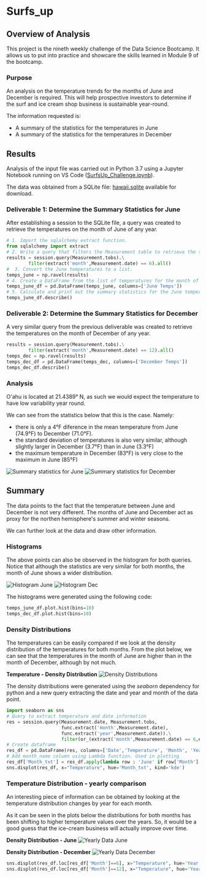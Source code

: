 # Surfs_up

## Overview of Analysis

This project is the nineth weekly challenge of the Data Science Bootcamp. It allows us to put into practice and showcare the skills learned in Module 9 of the bootcamp.

### Purpose

An analysis on the temperature trends for the months of June and December is required.  This will help prospective investors to determine if the surf and ice cream shop business is sustainable year-round.

The information requested is:

- A summary of the statistics for the temperatures in June
- A summary of the statistics for the temperatures in December

## Results

Analysis of the input file was carried out in Python 3.7 using a Jupyter Notebook running on VS Code ([SurfsUp_Challenge.ipynb](SurfsUp_Challenge.ipynb)).

The data was obtained from a SQLite file: [hawaii.sqlite](hawaii.sqlite) available for download.

### Deliverable 1: Determine the Summary Statistics for June

After establishing a session to the SQLite file, a query was created to retrieve the temperatures on the month of June of any year.

```python
# 1. Import the sqlalchemy extract function.
from sqlalchemy import extract
# 2. Write a query that filters the Measurement table to retrieve the temperatures for the month of June. 
results = session.query(Measurement.tobs).\
        filter(extract('month',Measurement.date) == 6).all()
#  3. Convert the June temperatures to a list.
temps_june = np.ravel(results)
# 4. Create a DataFrame from the list of temperatures for the month of June. 
temps_june_df = pd.DataFrame(temps_june, columns=['June Temps'])
# 5. Calculate and print out the summary statistics for the June temperature DataFrame.
temps_june_df.describe()
```

### Deliverable 2: Determine the Summary Statistics for December

A very similar query from the previous deliverable was created to retrieve the temperatures on the month of December of any year.

```python
results = session.query(Measurement.tobs).\
        filter(extract('month',Measurement.date) == 12).all()
temps_dec = np.ravel(results)
temps_dec_df = pd.DataFrame(temps_dec, columns=['December Temps'])
temps_dec_df.describe()
```

### Analysis

O'ahu is located at 21.4389° N, as such we would expect the temperature to have low variability year round.  

We can see from the statistics below that this is the case. Namely:

- there is only a 4°F diference in the mean temperature from June (74.9°F) to December (71.0°F).
- the standard deviation of temperatures is also very similar, although slightly larger in December (3.7°F) than in June (3.3°F)
- the maximum temperature in December (83°F) is very close to the maximum in June (85°F)

![Summary statistics for June](./Resources/June_temps.png) ![Summary statistics for December](./Resources/December_temps.png) 

## Summary

The data points to the fact that the temperature between June and December is not very different.  The months of June and December act as proxy for the northen hemisphere's summer and winter seasons.

We can further look at the data and draw other information.

### Histograms

The above points can also be observed in the histogram for both queries. Notice that although the statistics are very similar for both months, the month of June shows a wider distribution.

![Histogram June](./Resources/June_histogram.png) ![Histogram Dec](./Resources/December_histogram.png)

The histograms were generated using the following code:

```python
temps_june_df.plot.hist(bins=10)
temps_dec_df.plot.hist(bins=10)
```

### Density Distributions

The temperatures can be easily compared if we look at the density distribution of the temperatures for both months. From the plot below, we can see that the temperatures in the month of June are higher than in the month of December, although by not much.

**Temperature - Density Distribution**
![Density Distributions](./Resources/Density_distribution_both.png)

The density distributions were generated using the *seaborn* dependency for python and a new query extracting the date and year and month of the data point.

```python
import seaborn as sns
# Query to extract temperature and date information
res = session.query(Measurement.date, Measurement.tobs, 
                    func.extract('month',Measurement.date),
                    func.extract('year',Measurement.date)).\
                    filter(or_(extract('month',Measurement.date) == 6,extract('month',Measurement.date) == 12)).all()
# Create dataframe
res_df = pd.DataFrame(res, columns=['Date','Temperature', 'Month', 'Year'])
# Add month_name column using Lambda function. Used in plotting
res_df['Month_txt'] = res_df.apply(lambda row : 'June' if row['Month'] == 6 else 'December', axis=1)
sns.displot(res_df, x="Temperature", hue='Month_txt', kind='kde')
```

### Temperature Distribution - yearly comparison

An interesting piece of information can be obtained by looking at the temperature distribution changes by year for each month.

As it can be seen in the plots below the distributions for both months has been shifting to higher temperature values over the years.  So, it would be a good guess that the ice-cream business will actually improve over time. 

**Density Distribution - June**
![Yearly Data June](./Resources/June_density_distribution_by_year.png)

**Density Distribution - December**
![Yearly Data December](./Resources/December_density_distribution_by_year.png)

```python
sns.displot(res_df.loc[res_df['Month']==6], x="Temperature", hue='Year', kind='kde')
sns.displot(res_df.loc[res_df['Month']==12], x="Temperature", hue='Year', kind='kde')
```